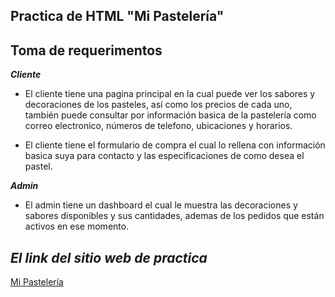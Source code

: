 ## Practica de HTML "Mi Pastelería"

## Toma de requerimentos

***Cliente***

- El cliente tiene una pagina principal en la cual puede ver los sabores y decoraciones de los pasteles, así como los precios de cada uno, también puede consultar por información basica de la pastelería como correo electronico, números de telefono, ubicaciones y horarios.

- El cliente tiene el formulario de compra el cual lo rellena con información basica suya para contacto y las especificaciones de como desea el pastel.

***Admin***

- El admin tiene un dashboard el cual le muestra las decoraciones y sabores disponibles y sus cantidades, ademas de los pedidos que están activos en ese momento.

## ***El link del sitio web de practica***

[Mi Pastelería](https://mipasteleriapractica.000webhostapp.com/paginaPrincipalUsu.html)
